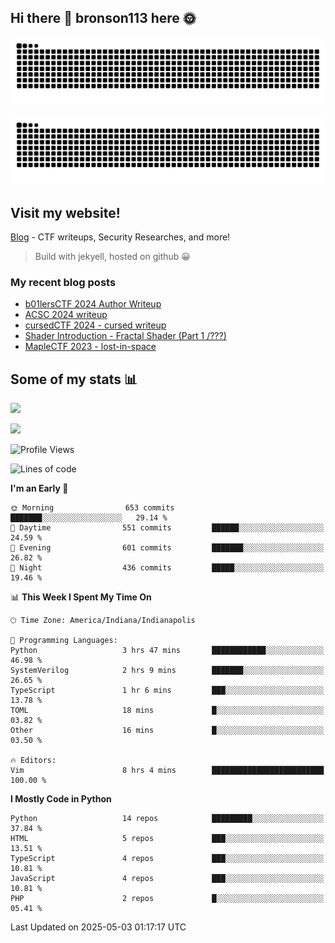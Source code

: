 ## Hi there 👋 bronson113 here 🌞
<div align="center">

![GitHub Snake Light](https://raw.githubusercontent.com/bronson113/bronson113/snake/github-snake.svg#gh-light-mode-only)

![GitHub Snake dark](https://raw.githubusercontent.com/bronson113/bronson113/snake/github-snake-dark.svg#gh-dark-mode-only)

</div>

## Visit my website!
[Blog](https://bronson113.github.io/) - CTF writeups, Security Researches, and more! 

> Build with jekyell, hosted on github 😀

### My recent blog posts

<!-- BLOG-POST-LIST:START -->
- [b01lersCTF 2024 Author Writeup](http://blog.bronson113.org/2024/04/15/b01lersctf-2024-author-writeup.html)
- [ACSC 2024 writeup](http://blog.bronson113.org/2024/04/03/acsc-2024-writeup.html)
- [cursedCTF 2024 - cursed writeup](http://blog.bronson113.org/2024/04/03/cursed.html)
- [Shader Introduction - Fractal Shader &lpar;Part 1 /???&rpar;](http://blog.bronson113.org/2024/03/12/shader-introduction-fractal-shader-part-1.html)
- [MapleCTF 2023 - lost-in-space](http://blog.bronson113.org/2023/10/03/maplectf-2023-lost-in-space.html)
<!-- BLOG-POST-LIST:END -->

## Some of my stats 📊
![](https://github-readme-stats-sigma-five.vercel.app/api?username=bronson113&theme=transparent&show_icons=true)

![](https://github-readme-stats-sigma-five.vercel.app/api/top-langs/?username=bronson113&theme=transparent&layout=compact&card_width=445)



<!--START_SECTION:waka-->
![Profile Views](http://img.shields.io/badge/Profile%20Views-0-blue)

![Lines of code](https://img.shields.io/badge/From%20Hello%20World%20I%27ve%20Written-1.1%20million%20lines%20of%20code-blue)

**I'm an Early 🐤** 

```text
🌞 Morning                653 commits         ███████░░░░░░░░░░░░░░░░░░   29.14 % 
🌆 Daytime                551 commits         ██████░░░░░░░░░░░░░░░░░░░   24.59 % 
🌃 Evening                601 commits         ███████░░░░░░░░░░░░░░░░░░   26.82 % 
🌙 Night                  436 commits         █████░░░░░░░░░░░░░░░░░░░░   19.46 % 
```


📊 **This Week I Spent My Time On** 

```text
🕑︎ Time Zone: America/Indiana/Indianapolis

💬 Programming Languages: 
Python                   3 hrs 47 mins       ████████████░░░░░░░░░░░░░   46.98 % 
SystemVerilog            2 hrs 9 mins        ███████░░░░░░░░░░░░░░░░░░   26.65 % 
TypeScript               1 hr 6 mins         ███░░░░░░░░░░░░░░░░░░░░░░   13.78 % 
TOML                     18 mins             █░░░░░░░░░░░░░░░░░░░░░░░░   03.82 % 
Other                    16 mins             █░░░░░░░░░░░░░░░░░░░░░░░░   03.50 % 

🔥 Editors: 
Vim                      8 hrs 4 mins        █████████████████████████   100.00 % 
```

**I Mostly Code in Python** 

```text
Python                   14 repos            █████████░░░░░░░░░░░░░░░░   37.84 % 
HTML                     5 repos             ███░░░░░░░░░░░░░░░░░░░░░░   13.51 % 
TypeScript               4 repos             ███░░░░░░░░░░░░░░░░░░░░░░   10.81 % 
JavaScript               4 repos             ███░░░░░░░░░░░░░░░░░░░░░░   10.81 % 
PHP                      2 repos             █░░░░░░░░░░░░░░░░░░░░░░░░   05.41 % 
```




 Last Updated on 2025-05-03 01:17:17 UTC
<!--END_SECTION:waka-->
